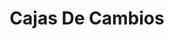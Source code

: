 ---
title: "Cajas De Cambios"
url: /santiago/cajas-de-cambios-avenida-diez-de-julio-huamachuco/
shop: piezas de automóviles
---